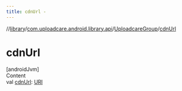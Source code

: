 ```yaml
---
title: cdnUrl -
---
```

//[library](../../index.md)/[com.uploadcare.android.library.api](../index.md)/[UploadcareGroup](index.md)/[cdnUrl](cdn-url.md)



# cdnUrl  
[androidJvm]  
Content  
val [cdnUrl](cdn-url.md): [URI](https://developer.android.com/reference/kotlin/java/net/URI.html)  



